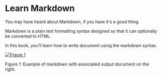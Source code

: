 Learn Markdown
========

You may have heard about Markdown, if you have it's a good thing.

Markdown is a plain text formatting syntax designed so that it can optionally be converted to HTML.

In this book, you'll learn how to write document using the markdown syntax.

<!-- for 32px icons -->
<span class="mega-octicon octicon-markdown"></span>

[![Figure 1](./assets/preview.png)](./assets/preview.png)

Figure 1: Example of markdown with associated output document on the right.

 
